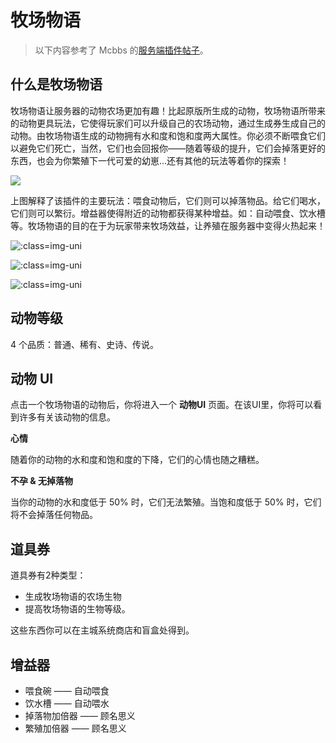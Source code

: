 # 牧场物语

> 以下内容参考了 Mcbbs 的[服务端插件帖子](https://www.mcbbs.net/thread-1211227-1-1.html)。

## 什么是牧场物语

牧场物语让服务器的动物农场更加有趣！比起原版所生成的动物，牧场物语所带来的动物更具玩法，它使得玩家们可以升级自己的农场动物，通过生成券生成自己的动物。由牧场物语生成的动物拥有水和度和饱和度两大属性。你必须不断喂食它们以避免它们死亡，当然，它们也会回报你——随着等级的提升，它们会掉落更好的东西，也会为你繁殖下一代可爱的幼崽...还有其他的玩法等着你的探索！

![](https://mimaru-jp.oss-ap-northeast-1.aliyuncs.com/images/20210803233626.png)

上图解释了该插件的主要玩法：喂食动物后，它们则可以掉落物品。给它们喝水，它们则可以繁衍。增益器使得附近的动物都获得某种增益。如：自动喂食、饮水槽等。牧场物语的目的在于为玩家带来牧场效益，让养殖在服务器中变得火热起来！

![](https://mimaru-jp.oss-ap-northeast-1.aliyuncs.com/images/20210804133718.png ':class=img-uni')

![](https://mimaru-jp.oss-ap-northeast-1.aliyuncs.com/images/20210804133824.png ':class=img-uni')

![](https://mimaru-jp.oss-ap-northeast-1.aliyuncs.com/images/20210804134331.png ':class=img-uni')

## 动物等级

4 个品质：普通、稀有、史诗、传说。

## 动物 UI

点击一个牧场物语的动物后，你将进入一个 **动物UI** 页面。在该UI里，你将可以看到许多有关该动物的信息。

**心情**

随着你的动物的水和度和饱和度的下降，它们的心情也随之糟糕。

**不孕 & 无掉落物**

当你的动物的水和度低于 50% 时，它们无法繁殖。当饱和度低于 50% 时，它们将不会掉落任何物品。

## 道具券

道具券有2种类型：

- 生成牧场物语的农场生物
- 提高牧场物语的生物等级。

这些东西你可以在主城系统商店和盲盒处得到。

## 增益器

- 喂食碗 —— 自动喂食
- 饮水槽 —— 自动喂水
- 掉落物加倍器 —— 顾名思义
- 繁殖加倍器 —— 顾名思义